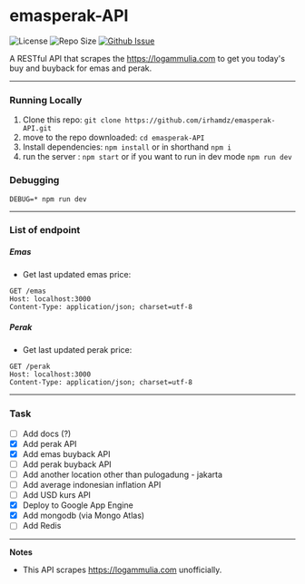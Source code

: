 # emasperak-API
![License](https://img.shields.io/github/license/irhamdz/emasperak-API?style=flat-square)
![Repo Size](https://img.shields.io/github/repo-size/irhamdz/emasperak-API?style=flat-square) 
[![Github Issue](https://img.shields.io/github/issues/irhamdz/emasperak-API?style=flat-square)](https://github.com/irhamdz/emasperak-API/issues) 

A RESTful API that scrapes the https://logammulia.com to get you today's buy and buyback for emas and perak.

---
### Running Locally
1. Clone this repo: `git clone https://github.com/irhamdz/emasperak-API.git`
2. move to the repo downloaded: `cd emasperak-API`
3. Install dependencies: `npm install` or in shorthand `npm i`
4. run the server : `npm start` or if you want to run in dev mode `npm run dev` 

### Debugging
`DEBUG=* npm run dev`

---

### List of endpoint
##### Emas
- Get last updated emas price:
```http request
GET /emas
Host: localhost:3000
Content-Type: application/json; charset=utf-8
```

##### Perak
- Get last updated perak price:
```http request
GET /perak
Host: localhost:3000
Content-Type: application/json; charset=utf-8
```

---

### Task
- [ ] Add docs (?)
- [X] Add perak API
- [X] Add emas buyback API
- [ ] Add perak buyback API
- [ ] Add another location other than pulogadung - jakarta
- [ ] Add average indonesian inflation API
- [ ] Add USD kurs API
- [X] Deploy to Google App Engine
- [X] Add mongodb (via Mongo Atlas)
- [ ] Add Redis

---

**Notes**
- This API scrapes https://logammulia.com unofficially.
